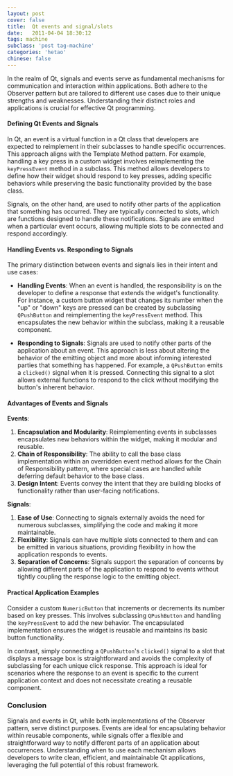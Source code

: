 ```yaml
---
layout: post
cover: false
title:  Qt events and signal/slots
date:   2011-04-04 18:30:12
tags: machine
subclass: 'post tag-machine'
categories: 'hetao'
chinese: false
---
```


In the realm of Qt, signals and events serve as fundamental mechanisms for communication and interaction within applications. Both adhere to the Observer pattern but are tailored to different use cases due to their unique strengths and weaknesses. Understanding their distinct roles and applications is crucial for effective Qt programming.

#### Defining Qt Events and Signals

In Qt, an event is a virtual function in a Qt class that developers are expected to reimplement in their subclasses to handle specific occurrences. This approach aligns with the Template Method pattern. For example, handling a key press in a custom widget involves reimplementing the `keyPressEvent` method in a subclass. This method allows developers to define how their widget should respond to key presses, adding specific behaviors while preserving the basic functionality provided by the base class.

Signals, on the other hand, are used to notify other parts of the application that something has occurred. They are typically connected to slots, which are functions designed to handle these notifications. Signals are emitted when a particular event occurs, allowing multiple slots to be connected and respond accordingly.

#### Handling Events vs. Responding to Signals

The primary distinction between events and signals lies in their intent and use cases:

- **Handling Events**: When an event is handled, the responsibility is on the developer to define a response that extends the widget's functionality. For instance, a custom button widget that changes its number when the "up" or "down" keys are pressed can be created by subclassing `QPushButton` and reimplementing the `keyPressEvent` method. This encapsulates the new behavior within the subclass, making it a reusable component.

- **Responding to Signals**: Signals are used to notify other parts of the application about an event. This approach is less about altering the behavior of the emitting object and more about informing interested parties that something has happened. For example, a `QPushButton` emits a `clicked()` signal when it is pressed. Connecting this signal to a slot allows external functions to respond to the click without modifying the button's inherent behavior.

#### Advantages of Events and Signals

**Events**:
1. **Encapsulation and Modularity**: Reimplementing events in subclasses encapsulates new behaviors within the widget, making it modular and reusable.
2. **Chain of Responsibility**: The ability to call the base class implementation within an overridden event method allows for the Chain of Responsibility pattern, where special cases are handled while deferring default behavior to the base class.
3. **Design Intent**: Events convey the intent that they are building blocks of functionality rather than user-facing notifications.

**Signals**:
1. **Ease of Use**: Connecting to signals externally avoids the need for numerous subclasses, simplifying the code and making it more maintainable.
2. **Flexibility**: Signals can have multiple slots connected to them and can be emitted in various situations, providing flexibility in how the application responds to events.
3. **Separation of Concerns**: Signals support the separation of concerns by allowing different parts of the application to respond to events without tightly coupling the response logic to the emitting object.

#### Practical Application Examples

Consider a custom `NumericButton` that increments or decrements its number based on key presses. This involves subclassing `QPushButton` and handling the `keyPressEvent` to add the new behavior. The encapsulated implementation ensures the widget is reusable and maintains its basic button functionality.

In contrast, simply connecting a `QPushButton`'s `clicked()` signal to a slot that displays a message box is straightforward and avoids the complexity of subclassing for each unique click response. This approach is ideal for scenarios where the response to an event is specific to the current application context and does not necessitate creating a reusable component.

### Conclusion

Signals and events in Qt, while both implementations of the Observer pattern, serve distinct purposes. Events are ideal for encapsulating behavior within reusable components, while signals offer a flexible and straightforward way to notify different parts of an application about occurrences. Understanding when to use each mechanism allows developers to write clean, efficient, and maintainable Qt applications, leveraging the full potential of this robust framework.